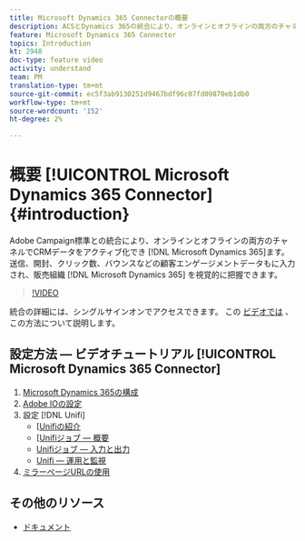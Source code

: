 ```yaml
---
title: Microsoft Dynamics 365 Connectorの概要
description: ACSとDynamics 365の統合により、オンラインとオフラインの両方のチャネルでCRMデータをアクティブ化できます。 送信、開封、クリック、バウンスなどの顧客エンゲージメントデータもDynamics 365に送られ、販売組織を視覚的に把握できます。
feature: Microsoft Dynamics 365 Connector
topics: Introduction
kt: 2948
doc-type: feature video
activity: understand
team: PM
translation-type: tm+mt
source-git-commit: ec5f3ab9130251d9467bdf96c07fd09870eb1db0
workflow-type: tm+mt
source-wordcount: '152'
ht-degree: 2%

---
```



# 概要 [!UICONTROL Microsoft Dynamics 365 Connector] {#introduction}

Adobe Campaign標準との統合により、オンラインとオフラインの両方のチャネルでCRMデータをアクティブ化でき [!DNL Microsoft Dynamics 365]ます。 送信、開封、クリック数、バウンスなどの顧客エンゲージメントデータもに入力され、販売組織 [!DNL Microsoft Dynamics 365] を視覚的に把握できます。

>[!VIDEO](https://video.tv.adobe.com/v/27975?quality=12)

統合の詳細には、シングルサインオンでアクセスできます。 この [ビデオでは](/help/integrating/microsoft-dynamics-365-connector/single-sign-on.md) 、この方法について説明します。

## 設定方法 — ビデオチュートリアル [!UICONTROL Microsoft Dynamics 365 Connector]

1. [Microsoft Dynamics 365の構成](/help/integrating/microsoft-dynamics-365-connector/configure-microsoft-dynamics-365.md)
2. [Adobe IOの設定](/help/integrating/microsoft-dynamics-365-connector/configure-adobe-io.md)
3. 設定 [!DNL Unifi]
   * [[Unifiの紹介](/help/integrating/microsoft-dynamics-365-connector/configure-unifi-introduction.md)
   * [[Unifiジョブ — 概要](/help/integrating/microsoft-dynamics-365-connector/configure-unifi-jobs-overview.md)
   * [Unifiジョブ — 入力と出力](/help/integrating/microsoft-dynamics-365-connector/configure-unifi-jobs-ingress-egress.md)
   * [Unifi — 運用と監視](/help/integrating/microsoft-dynamics-365-connector/configure-unifi-operalization-and-monitoring.md)
4. [ミラーページURLの使用](/help/integrating/microsoft-dynamics-365-connector/mirror-page-url.md)

## その他のリソース

* [ドキュメント](https://docs.adobe.com/content/help/en/campaign-standard/using/integrating-with-adobe-cloud/campaign-and-microsoft-dynamics-365/working-with-campaign-standard-and-ms-dynamics/working-with-campaign-standard-and-microsoft-dynamics-365.html)
